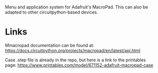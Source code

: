 Menu and application system for Adafruit's MacroPad. This can also be adapted to other circuitpython-based devices.


# Links
Mmacropad documentation can be found at: https://docs.circuitpython.org/projects/macropad/en/latest/api.html

Case .step file is already in the repo, but here is a link to the printables page: https://www.printables.com/model/671152-adafruit-macropad-case
